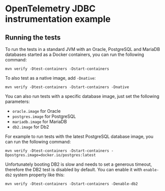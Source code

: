 # OpenTelemetry JDBC instrumentation example

## Running the tests


To run the tests in a standard JVM with an Oracle, PostgreSQL and MariaDB databases started as a Docker containers, you can run the following command:

```
mvn verify -Dtest-containers -Dstart-containers
```

To also test as a native image, add `-Dnative`:

```
mvn verify -Dtest-containers -Dstart-containers -Dnative
```

You can also run tests with a specific database image, just set the following parameters:

- `oracle.image` for Oracle
- `postgres.image` for PostgreSQL
- `mariadb.image` for MariaDB
- `db2.image` for Db2

For example to run tests with the latest PostgreSQL database image, you can run the following command:

```
mvn verify -Dtest-containers -Dstart-containers -Dpostgres.image=docker.io/postgres:latest
```

Unfortunately booting DB2 is slow and needs to set a generous timeout, therefore the DB2 test is disabled by default.
You can enable it with `enable-db2` system property like this:

```
mvn verify -Dtest-containers -Dstart-containers -Denable-db2
```